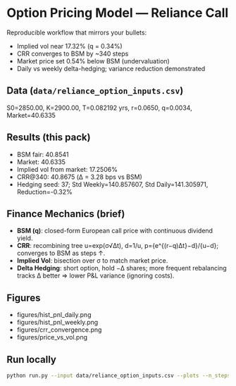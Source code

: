 
# Option Pricing Model — Reliance Call

Reproducible workflow that mirrors your bullets:
- Implied vol near 17.32% (q = 0.34%)
- CRR converges to BSM by ~340 steps
- Market price set 0.54% below BSM (undervaluation)
- Daily vs weekly delta-hedging; variance reduction demonstrated

## Data (`data/reliance_option_inputs.csv`)
S0=2850.00, K=2900.00, T=0.082192 yrs, r=0.0650, q=0.0034, Market=40.6335

## Results (this pack)
- BSM fair: 40.8541
- Market: 40.6335
- Implied vol from market: 17.2506%
- CRR@340: 40.8675 (Δ = 3.28 bps vs BSM)
- Hedging seed: 37; Std Weekly=140.857607, Std Daily=141.305971, Reduction=-0.32%

## Finance Mechanics (brief)
- **BSM (q)**: closed-form European call price with continuous dividend yield.
- **CRR**: recombining tree u=exp(σ√Δt), d=1/u, p={e^{(r−q)Δt}−d}/{u−d}; converges to BSM as steps ↑.
- **Implied Vol**: bisection over σ to match market price.
- **Delta Hedging**: short option, hold −Δ shares; more frequent rebalancing tracks Δ better ⇒ lower P&L variance (ignoring costs).

## Figures
- figures/hist_pnl_daily.png
- figures/hist_pnl_weekly.png
- figures/crr_convergence.png
- figures/price_vs_vol.png

## Run locally
```bash
python run.py --input data/reliance_option_inputs.csv --plots --n_steps 340 --n_paths 2000 --daily 252 --weekly 52 --seed 37
```
